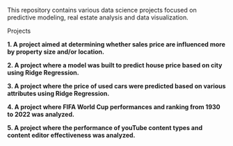 This repository contains various data science projects focused on predictive modeling, real estate analysis and data visualization.

Projects

**1. A project aimed at determining whether sales price are influenced more by property size and/or location.**

**2. A project where a model was built to predict house price based on city using Ridge Regression.**

**3. A project where the price of used cars were predicted based on various attributes using Ridge Regression.**

**4. A project where FIFA World Cup performances and ranking from 1930 to 2022 was analyzed.**

**5. A project where  the performance of youTube content types and content editor effectiveness was analyzed.**
